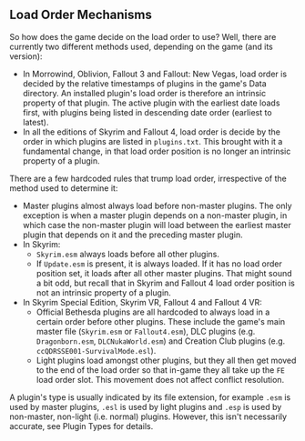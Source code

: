 
## Load Order Mechanisms

So how does the game decide on the load order to use? Well, there are currently two different methods used, depending on the game (and its version):

- In Morrowind, Oblivion, Fallout 3 and Fallout: New Vegas, load order is decided by the relative timestamps of plugins in the game's Data directory. An installed plugin's load order is therefore an intrinsic property of that plugin. The active plugin with the earliest date loads first, with plugins being listed in descending date order (earliest to latest).
- In all the editions of Skyrim and Fallout 4, load order is decide by the order in which plugins are listed in `plugins.txt`. This brought with it a fundamental change, in that load order position is no longer an intrinsic property of a plugin.

There are a few hardcoded rules that trump load order, irrespective of the method used to determine it:

- Master plugins almost always load before non-master plugins. The only exception is when a master plugin depends on a non-master plugin, in which case the non-master plugin will load between the earliest master plugin that depends on it and the preceding master plugin.
- In Skyrim:
  - `Skyrim.esm` always loads before all other plugins.
  - If `Update.esm` is present, it is always loaded. If it has no load order position set, it loads after all other master plugins. That might sound a bit odd, but recall that in Skyrim and Fallout 4 load order position is not an intrinsic property of a plugin.
- In Skyrim Special Edition, Skyrim VR, Fallout 4 and Fallout 4 VR:
  - Official Bethesda plugins are all hardcoded to always load in a certain order before other plugins. These include the game's main master file (`Skyrim.esm` or `Fallout4.esm`), DLC plugins (e.g. `Dragonborn.esm`, `DLCNukaWorld.esm`) and Creation Club plugins (e.g. `ccQDRSSE001-SurvivalMode.esl`).
  - Light plugins load amongst other plugins, but they all then get moved to the end of the load order so that in-game they all take up the `FE` load order slot. This movement does not affect conflict resolution.

A plugin's type is usually indicated by its file extension, for example `.esm` is used by master plugins, `.esl` is used by light plugins and `.esp` is used by non-master, non-light (i.e. normal) plugins. However, this isn't necessarily accurate, see Plugin Types for details.
